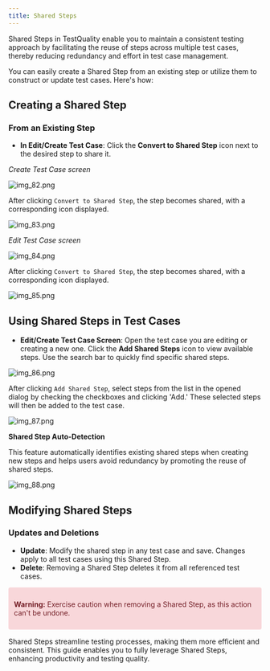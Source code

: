 ```yaml
---
title: Shared Steps
---
```


Shared Steps in TestQuality enable you to maintain a consistent testing approach by facilitating the reuse of steps across multiple test cases, thereby reducing redundancy and effort in test case management. 

You can easily create a Shared Step from an existing step or utilize them to construct or update test cases. Here's how:

## Creating a Shared Step

### From an Existing Step

- **In Edit/Create Test Case**: Click the **Convert to Shared Step** icon next to the desired step to share it.

*Create Test Case screen*

![img_82.png](img/img_82.png)

After clicking `Convert to Shared Step`, the step becomes shared, with a corresponding icon displayed.

![img_83.png](img/img_83.png)

*Edit Test Case screen*

![img_84.png](img/img_84.png)

After clicking `Convert to Shared Step`, the step becomes shared, with a corresponding icon displayed.

![img_85.png](img/img_85.png)

## Using Shared Steps in Test Cases

- **Edit/Create Test Case Screen**: Open the test case you are editing or creating a new one. Click the **Add Shared Steps** icon to view available steps. Use the search bar to quickly find specific shared steps.


![img_86.png](img/img_86.png)

After clicking `Add Shared Step`, select steps from the list in the opened dialog by checking the checkboxes and clicking 'Add.' These selected steps will then be added to the test case.

![img_87.png](img/img_87.png)

**Shared Step Auto-Detection**

This feature automatically identifies existing shared steps when creating new steps and helps users avoid redundancy by promoting the reuse of shared steps.

![img_88.png](img/img_88.png)

## Modifying Shared Steps

### Updates and Deletions

- **Update**: Modify the shared step in any test case and save. Changes apply to all test cases using this Shared Step.
- **Delete**: Removing a Shared Step deletes it from all referenced test cases. 

<style>
.warning {
    background-color: #f8d7da;
    border-color: #f5c6cb;
    color: #721c24;
    padding: 10px;
    margin-bottom: 15px;
    border: 1px solid transparent;
    border-radius: .25rem;
}
</style>

<div class="warning" markdown="1">

**Warning:** Exercise caution when removing a Shared Step, as this action can't be undone.

</div>



Shared Steps streamline testing processes, making them more efficient and consistent. This guide enables you to fully leverage Shared Steps, enhancing productivity and testing quality.